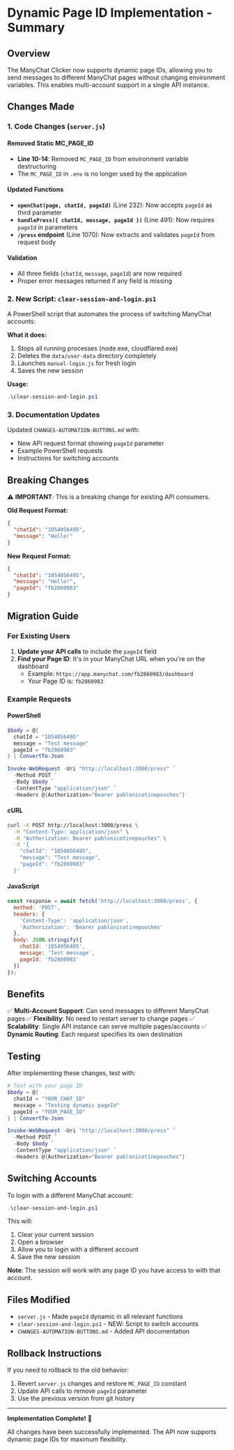 # Dynamic Page ID Implementation - Summary

## Overview

The ManyChat Clicker now supports dynamic page IDs, allowing you to send messages to different ManyChat pages without changing environment variables. This enables multi-account support in a single API instance.

## Changes Made

### 1. Code Changes (`server.js`)

#### Removed Static MC_PAGE_ID
- **Line 10-14**: Removed `MC_PAGE_ID` from environment variable destructuring
- The `MC_PAGE_ID` in `.env` is no longer used by the application

#### Updated Functions
- **`openChat(page, chatId, pageId)`** (Line 232): Now accepts `pageId` as third parameter
- **`handlePress({ chatId, message, pageId })`** (Line 491): Now requires `pageId` in parameters
- **`/press` endpoint** (Line 1070): Now extracts and validates `pageId` from request body

#### Validation
- All three fields (`chatId`, `message`, `pageId`) are now required
- Proper error messages returned if any field is missing

### 2. New Script: `clear-session-and-login.ps1`

A PowerShell script that automates the process of switching ManyChat accounts:

**What it does:**
1. Stops all running processes (node.exe, cloudflared.exe)
2. Deletes the `data/user-data` directory completely
3. Launches `manual-login.js` for fresh login
4. Saves the new session

**Usage:**
```powershell
.\clear-session-and-login.ps1
```

### 3. Documentation Updates

Updated `CHANGES-AUTOMATION-BUTTONS.md` with:
- New API request format showing `pageId` parameter
- Example PowerShell requests
- Instructions for switching accounts

## Breaking Changes

⚠️ **IMPORTANT**: This is a breaking change for existing API consumers.

**Old Request Format:**
```json
{
  "chatId": "1054056495",
  "message": "Hello!"
}
```

**New Request Format:**
```json
{
  "chatId": "1054056495",
  "message": "Hello!",
  "pageId": "fb2860983"
}
```

## Migration Guide

### For Existing Users

1. **Update your API calls** to include the `pageId` field
2. **Find your Page ID**: It's in your ManyChat URL when you're on the dashboard
   - Example: `https://app.manychat.com/fb2860983/dashboard`
   - Your Page ID is: `fb2860983`

### Example Requests

#### PowerShell
```powershell
$body = @{
  chatId = "1054056495"
  message = "Test message"
  pageId = "fb2860983"
} | ConvertTo-Json

Invoke-WebRequest -Uri "http://localhost:3000/press" `
  -Method POST `
  -Body $body `
  -ContentType "application/json" `
  -Headers @{Authorization="Bearer pablonicotinepouches"}
```

#### cURL
```bash
curl -X POST http://localhost:3000/press \
  -H "Content-Type: application/json" \
  -H "Authorization: Bearer pablonicotinepouches" \
  -d '{
    "chatId": "1054056495",
    "message": "Test message",
    "pageId": "fb2860983"
  }'
```

#### JavaScript
```javascript
const response = await fetch('http://localhost:3000/press', {
  method: 'POST',
  headers: {
    'Content-Type': 'application/json',
    'Authorization': 'Bearer pablonicotinepouches'
  },
  body: JSON.stringify({
    chatId: '1054056495',
    message: 'Test message',
    pageId: 'fb2860983'
  })
});
```

## Benefits

✅ **Multi-Account Support**: Can send messages to different ManyChat pages
✅ **Flexibility**: No need to restart server to change pages
✅ **Scalability**: Single API instance can serve multiple pages/accounts
✅ **Dynamic Routing**: Each request specifies its own destination

## Testing

After implementing these changes, test with:

```powershell
# Test with your page ID
$body = @{
  chatId = "YOUR_CHAT_ID"
  message = "Testing dynamic pageId"
  pageId = "YOUR_PAGE_ID"
} | ConvertTo-Json

Invoke-WebRequest -Uri "http://localhost:3000/press" `
  -Method POST `
  -Body $body `
  -ContentType "application/json" `
  -Headers @{Authorization="Bearer pablonicotinepouches"}
```

## Switching Accounts

To login with a different ManyChat account:

```powershell
.\clear-session-and-login.ps1
```

This will:
1. Clear your current session
2. Open a browser
3. Allow you to login with a different account
4. Save the new session

**Note**: The session will work with any page ID you have access to with that account.

## Files Modified

- `server.js` - Made `pageId` dynamic in all relevant functions
- `clear-session-and-login.ps1` - NEW: Script to switch accounts
- `CHANGES-AUTOMATION-BUTTONS.md` - Added API documentation

## Rollback Instructions

If you need to rollback to the old behavior:

1. Revert `server.js` changes and restore `MC_PAGE_ID` constant
2. Update API calls to remove `pageId` parameter
3. Use the previous version from git history

---

**Implementation Complete!** 🎉

All changes have been successfully implemented. The API now supports dynamic page IDs for maximum flexibility.



